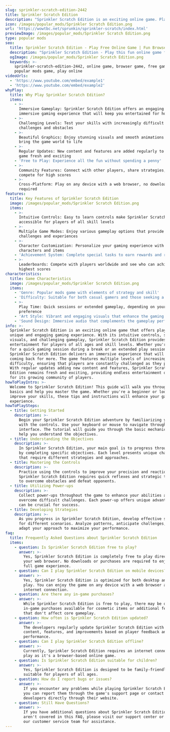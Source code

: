 ```yaml
---
slug: sprinkler-scratch-edition-2442
title: Sprinkler Scratch Edition
description: "Sprinkler Scratch Edition is an exciting online game. Play for free directly in your browser!"
icon: /images/popular_mods/Sprinkler Scratch Edition.png
url: 'https://wowtbc.net/sprunkin/sprinkler-scratch/index.html'
previewImage: /images/popular_mods/Sprinkler Scratch Edition.png
type: popular mods
seo:
  title: Sprinkler Scratch Edition - Play Free Online Game | Fun Browser Games
  description: "Sprinkler Scratch Edition - Play this fun online game for free in your browser. No download required!"
  ogImage: /images/popular_mods/Sprinkler Scratch Edition.png
  keywords: >-
    sprinkler-scratch-edition-2442, online game, browser game, free game,
    popular mods game, play online
videoUrls:
  - 'https://www.youtube.com/embed/example1'
  - 'https://www.youtube.com/embed/example2'
whyPlay:
  title: Why Play Sprinkler Scratch Edition?
  items:
    - >-
      Immersive Gameplay: Sprinkler Scratch Edition offers an engaging and
      immersive gaming experience that will keep you entertained for hours
    - >-
      Challenging Levels: Test your skills with increasingly difficult
      challenges and obstacles
    - >-
      Beautiful Graphics: Enjoy stunning visuals and smooth animations that
      bring the game world to life
    - >-
      Regular Updates: New content and features are added regularly to keep the
      game fresh and exciting
    - 'Free to Play: Experience all the fun without spending a penny'
    - >-
      Community Features: Connect with other players, share strategies, and
      compete for high scores
    - >-
      Cross-Platform: Play on any device with a web browser, no downloads
      required
features:
  title: Key Features of Sprinkler Scratch Edition
  image: /images/popular_mods/Sprinkler Scratch Edition.png
  items:
    - >-
      Intuitive Controls: Easy to learn controls make Sprinkler Scratch Edition
      accessible for players of all skill levels
    - >-
      Multiple Game Modes: Enjoy various gameplay options that provide different
      challenges and experiences
    - >-
      Character Customization: Personalize your gaming experience with unique
      characters and items
    - 'Achievement System: Complete special tasks to earn rewards and recognition'
    - >-
      Leaderboards: Compete with players worldwide and see who can achieve the
      highest scores
characteristics:
  title: Game Characteristics
  image: /images/popular_mods/Sprinkler Scratch Edition.png
  items:
    - 'Genre: Popular mods game with elements of strategy and skill'
    - 'Difficulty: Suitable for both casual gamers and those seeking a challenge'
    - >-
      Play Time: Quick sessions or extended gameplay, depending on your
      preference
    - 'Art Style: Vibrant and engaging visuals that enhance the gaming experience'
    - 'Sound Design: Immersive audio that complements the gameplay perfectly'
info: >-
  Sprinkler Scratch Edition is an exciting online game that offers players a
  unique and engaging gaming experience. With its intuitive controls, stunning
  visuals, and challenging gameplay, Sprinkler Scratch Edition provides hours of
  entertainment for players of all ages and skill levels. Whether you're looking
  for a quick gaming session during a break or an extended play session,
  Sprinkler Scratch Edition delivers an immersive experience that will keep you
  coming back for more. The game features multiple levels of increasing
  difficulty, ensuring that players are constantly challenged as they progress.
  With regular updates adding new content and features, Sprinkler Scratch
  Edition remains fresh and exciting, providing endless entertainment options
  for its growing community of players.
howToPlayIntro: >-
  Welcome to Sprinkler Scratch Edition! This guide will walk you through the
  basics and help you master the game. Whether you're a beginner or looking to
  improve your skills, these tips and instructions will enhance your gaming
  experience.
howToPlaySteps:
  - title: Getting Started
    description: >-
      Begin your Sprinkler Scratch Edition adventure by familiarizing yourself
      with the controls. Use your keyboard or mouse to navigate through the game
      interface. The tutorial will guide you through the basic mechanics and
      help you understand the objectives.
  - title: Understanding the Objectives
    description: >-
      In Sprinkler Scratch Edition, your main goal is to progress through levels
      by completing specific objectives. Each level presents unique challenges
      that require different strategies and approaches.
  - title: Mastering the Controls
    description: >-
      Practice using the controls to improve your precision and reaction time.
      Sprinkler Scratch Edition requires quick reflexes and strategic thinking
      to overcome obstacles and defeat opponents.
  - title: Utilizing Power-ups
    description: >-
      Collect power-ups throughout the game to enhance your abilities and
      overcome difficult challenges. Each power-up offers unique advantages that
      can be crucial for success.
  - title: Developing Strategies
    description: >-
      As you progress in Sprinkler Scratch Edition, develop effective strategies
      for different scenarios. Analyze patterns, anticipate challenges, and
      adapt your approach to maximize your performance.
faq:
  title: Frequently Asked Questions about Sprinkler Scratch Edition
  items:
    - question: Is Sprinkler Scratch Edition free to play?
      answer: >-
        Yes, Sprinkler Scratch Edition is completely free to play directly in
        your web browser. No downloads or purchases are required to enjoy the
        full game experience.
    - question: Can I play Sprinkler Scratch Edition on mobile devices?
      answer: >-
        Yes, Sprinkler Scratch Edition is optimized for both desktop and mobile
        play. You can enjoy the game on any device with a web browser and
        internet connection.
    - question: Are there any in-game purchases?
      answer: >-
        While Sprinkler Scratch Edition is free to play, there may be optional
        in-game purchases available for cosmetic items or additional features
        that don't affect core gameplay.
    - question: How often is Sprinkler Scratch Edition updated?
      answer: >-
        The developers regularly update Sprinkler Scratch Edition with new
        content, features, and improvements based on player feedback and game
        performance.
    - question: Can I play Sprinkler Scratch Edition offline?
      answer: >-
        Currently, Sprinkler Scratch Edition requires an internet connection to
        play as it's a browser-based online game.
    - question: Is Sprinkler Scratch Edition suitable for children?
      answer: >-
        Yes, Sprinkler Scratch Edition is designed to be family-friendly and
        suitable for players of all ages.
    - question: How do I report bugs or issues?
      answer: >-
        If you encounter any problems while playing Sprinkler Scratch Edition,
        you can report them through the game's support page or contact the
        developers directly through their website.
    - question: Still Have Questions?
      answer: >-
        If you have additional questions about Sprinkler Scratch Edition that
        aren't covered in this FAQ, please visit our support center or contact
        our customer service team for assistance.
---
```


